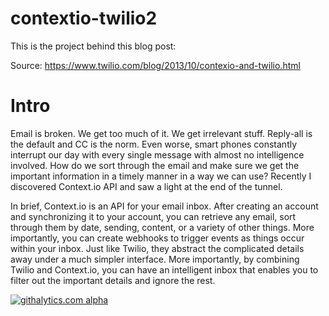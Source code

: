 contextio-twilio2
=================

This is the project behind this blog post:

Source:  https://www.twilio.com/blog/2013/10/contexio-and-twilio.html

Intro
=================

Email is broken. We get too much of it. We get irrelevant stuff. Reply-all is the default and CC is the norm. Even worse, smart phones constantly interrupt our day with every single message with almost no intelligence involved. How do we sort through the email and make sure we get the important information in a timely manner in a way we can use? Recently I discovered Context.io API and saw a light at the end of the tunnel.

In brief, Context.io is an API for your email inbox. After creating an account and synchronizing it to your account, you can retrieve any email, sort through them by date, sending, content, or a variety of other things. More importantly, you can create webhooks to trigger events as things occur within your inbox. Just like Twilio, they abstract the complicated details away under a much simpler interface. More importantly, by combining Twilio and Context.io, you can have an intelligent inbox that enables you to filter out the important details and ignore the rest.

[![githalytics.com alpha](https://cruel-carlota.pagodabox.com/578774a35649c9e9248f70684fbc3192 "githalytics.com")](http://githalytics.com/caseysoftware/contextio-twilio)
